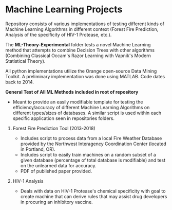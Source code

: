 # Machine Learning Projects
Repository consists of various implementations of testing different kinds of Machine Learning Algorithms in different context (Forest Fire Prediction, Analysis of the specificity of HIV-1 Protease, etc.).

The **ML-Theory-Experimental** folder tests a novel Machine Learning method that attempts to combine Decision Trees with other algorithms (Combining Classical Occam's Razor Learning with Vapnik's Modern Statistical Theory).

All python implementations utilize the Orange open-source Data Mining Toolkit.
A preliminary implementation was done using MATLAB. Code dates back to 2014.

**General Test of All ML Methods included in root of repository**
- Meant to provide an easily modifiable template for testing the efficiency/accuracy of different Machine Learning Algorithms on different types/sizes of databases. A similar script is used within each specific application seen in repositories folders.

1. Forest Fire Prediction Tool (2013-2018)
	 - Includes script to process data from a local Fire Weather Database provided by the Northwest Interagency Coordination Center (located in Portland, OR).
	 - Includes script to easily train machines on a random subset of a given database (percentage of total database is modifiable) and test on the unlearned data for accuracy.
	 - PDF of published paper provided.

2. HIV-1 Analysis
	 - Deals with data on HIV-1 Protease's chemical specificity with goal to create machine that can derive rules that may assist drug developers in procuring an inhibitory vaccine.
